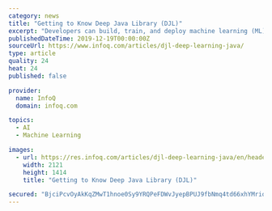 ```yaml
---
category: news
title: "Getting to Know Deep Java Library (DJL)"
excerpt: "Developers can build, train, and deploy machine learning (ML) and deep learning (DL) models using Java and their favorite IDE DJL simplifies the use of deep learning (DL) frameworks and currently supports Apache MXNet The open-source nature of DJL should ..."
publishedDateTime: 2019-12-19T00:00:00Z
sourceUrl: https://www.infoq.com/articles/djl-deep-learning-java/
type: article
quality: 24
heat: 24
published: false

provider:
  name: InfoQ
  domain: infoq.com

topics:
  - AI
  - Machine Learning

images:
  - url: https://res.infoq.com/articles/djl-deep-learning-java/en/headerimage/Getting-to-Know-Deep-Java-Library-DJL-h-1576494726912.jpg
    width: 2121
    height: 1414
    title: "Getting to Know Deep Java Library (DJL)"

secured: "BjciPcvOyAkKqZMwT1hnoe0Sy9YRQPeFDWvJyepBPUJ9fbNmq4td66xhYMriq6XrsPEETRXIDNWcElM5zyEuyycfSh68nd6uJmUz+k1MLMhaEPwxT9Vx9fASD3ShuvAYkIxtTbQoihmAgLO9KJjfVSfNSqAoDGAYSrVoAaUqZq4wh/zQMABNxMG84SwkpUwDrn3fAvIUqRRb5jm/ZloQyJs8u5RQxONijUaKyjq3SAGSm1wdLUtEvCJ51DmxnJD+2M7lISS491bjA/tN0k3Apg==;cJSfsm6U8+Y5Syh4h7ChsA=="
---
```


